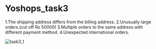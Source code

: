# Yoshops_task3

1.The shipping address differs from the billing address.
2.Unusually large orders.(cut off Rs 50000)
3.Multiple orders to the same address with different payment method.
4.Unexpected international orders.

![task3_1](https://user-images.githubusercontent.com/84669433/208124407-68d45be2-66ea-4eb3-83a8-ec6a85babd84.png)
